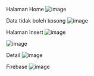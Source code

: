 Halaman Home
![image](https://github.com/user-attachments/assets/46e52fd5-029f-42a3-a788-4fc89d3863cd)


Data tidak boleh kosong
![image](https://github.com/user-attachments/assets/28acc0a6-cee6-4a2b-b687-b184d4e50ace)


Halaman Insert
![image](https://github.com/user-attachments/assets/403fc5b3-5aff-4257-ba03-cec4a231520f)

![image](https://github.com/user-attachments/assets/72ad8f1a-0591-4fda-a660-d075b6772e8d)


Detail
![image](https://github.com/user-attachments/assets/253ea4ed-1658-40d8-9b64-499e37bdeeb4)



Firebase
![image](https://github.com/user-attachments/assets/e490857c-800b-4f38-a462-9c364557c3f4)
